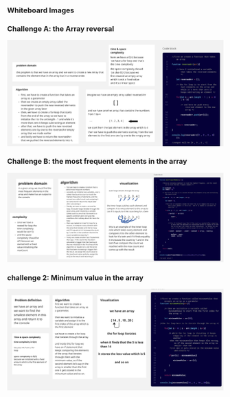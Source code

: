 ### Whiteboard Images

### Challenge A: the Array reversal

![Array revesal whiteboard](reversed_Array.jpg)


### Challenge B: the most frequent elements in the array 

![Most frequent element in the array](mostFrequentNumber-updated.jpg)

### challenge 2: Minimum value in the array

![Minimum-Value](minimum-element.jpg)
